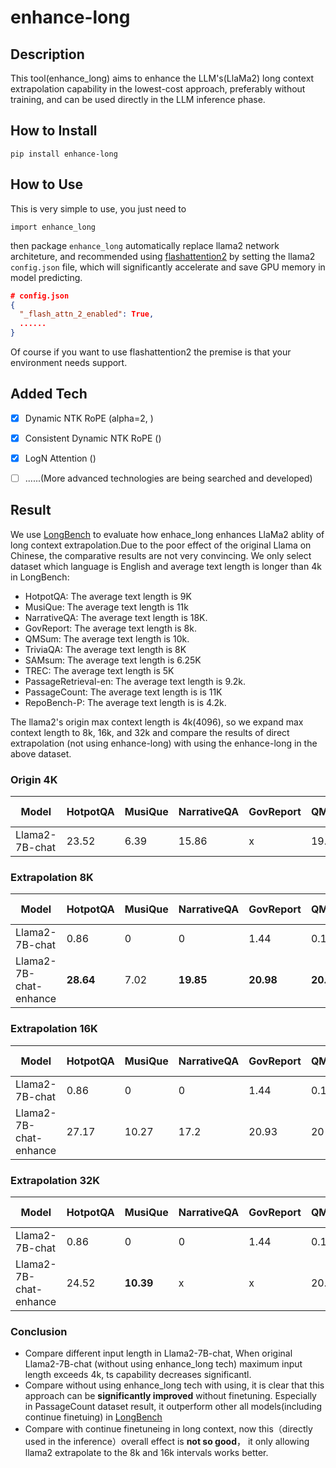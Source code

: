 # enhance-long 

## Description

This tool(enhance_long) aims to enhance the LLM's(LlaMa2) long context extrapolation capability in the lowest-cost approach, preferably without training, and can be used directly in the LLM inference phase. 

## How to Install 
```
pip install enhance-long
```


## How to Use
This is very simple to use, you just need to
```
import enhance_long
```

then package `enhance_long`  automatically replace llama2 network architeture, and recommended using [flashattention2](https://github.com/Dao-AILab/flash-attention) by setting the llama2 `config.json` file, which will significantly accelerate and save GPU memory in model predicting. 


``` json
# config.json
{
  "_flash_attn_2_enabled": True,
  ......
}
```
Of course if you want to use flashattention2 the premise is that your environment needs support.


## Added Tech

- [x] Dynamic NTK RoPE (alpha=2, )
- [x] Consistent Dynamic NTK RoPE ()
- [x] LogN Attention ()
- [ ] ......(More advanced technologies are being searched and developed)


## Result
We use [LongBench](https://github.com/THUDM/LongBench) to evaluate how enhace_long enhances LlaMa2 ablity of long context extrapolation.Due to the poor effect of the original Llama on Chinese, the comparative results are not very convincing. We only select dataset which language is English and average text length is longer than 4k in LongBench: 
- HotpotQA: The average text length is 9K
- MusiQue:  The average text length is 11k
- NarrativeQA: The average text length is 18K.
- GovReport: The average text length is 8k.
- QMSum: The average text length is 10k.
- TriviaQA: The average text length is 8K
- SAMsum: The average text length is 6.25K
- TREC: The average text length is 5K
- PassageRetrieval-en: The average text length is 9.2k.
- PassageCount: The average text length is is 11K
- RepoBench-P:  The average text length is is 4.2k.


The llama2's origin max context length is 4k(4096), so we expand max context length to 8k, 16k, and 32k and  compare the results of direct extrapolation (not using enhance-long) with using the enhance-long in the above dataset.


### Origin 4K 

| Model | HotpotQA | MusiQue |NarrativeQA |GovReport | QMSum | TriviaQA| SAMsum| TREC| PassageRetrieval-en|PassageCount|RepoBench-P |
|--|--|--|--|--|--|--| --|--|--|--|--|
| Llama2-7B-chat | 23.52 | 6.39| 15.86 | x | 19.38| 84.11| 41.44| 56| 8.17| 2.01| x|


### Extrapolation 8K
| Model | HotpotQA | MusiQue |NarrativeQA |GovReport | QMSum | TriviaQA| SAMsum| TREC| PassageRetrieval-en|PassageCount|RepoBench-P |
|--|--|--|--|--|--|--| --|--|--|--|--|
| Llama2-7B-chat | 0.86 | 0| 0| 1.44 | 0.11| 9| 6.1| 11.5| 0| 0.07| 5.34|
| Llama2-7B-chat-enhance | **28.64** | 7.02 | **19.85** | **20.98** | **20.79** | **84.45**| **42.7**| **63**| 7.9 | 2.91| **48.85**|


### Extrapolation 16K
| Model | HotpotQA | MusiQue |NarrativeQA |GovReport | QMSum | TriviaQA| SAMsum| TREC| PassageRetrieval-en|PassageCount|RepoBench-P |
|--|--|--|--|--|--|--| --|--|--|--|--|
| Llama2-7B-chat | 0.86 | 0| 0| 1.44 | 0.11| 9| 6.1| 11.5| 0| 0.07| 3.85|
| Llama2-7B-chat-enhance | 27.17 | 10.27 | 17.2 | 20.93 | 20| 80.41| 41.6| 56.5| **11.08**| **6.82**| 45.77|


### Extrapolation 32K
| Model | HotpotQA | MusiQue |NarrativeQA |GovReport | QMSum | TriviaQA| SAMsum| TREC| PassageRetrieval-en|PassageCount|RepoBench-P |
|--|--|--|--|--|--|--| --|--|--|--|--|
| Llama2-7B-chat | 0.86 | 0| 0| 1.44 | 0.11| 9| 6.1| 11.5| 0| 0.07| 3.71|
| Llama2-7B-chat-enhance | 24.52 | **10.39** | x | x | 20.13 | 69.32 | 38.15| 59 | 5.14| 4.86| x|


### Conclusion
- Compare different input length  in Llama2-7B-chat, When original Llama2-7B-chat (without using enhance_long tech) maximum input length exceeds 4k, ts capability decreases significantl.
- Compare without using enhance_long tech with using, it is clear that this approach can be **significantly improved** without finetuning. Especially in PassageCount dataset result, it outperform other all models(including continue finetuing) in [LongBench](https://github.com/THUDM/LongBench)
- Compare with continue finetuneing in long context, now this（directly used in the inference）overall effect is **not so good**， it only allowing llama2 extrapolate to the 8k and 16k intervals works better.



